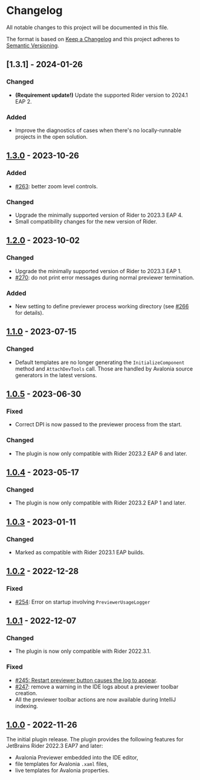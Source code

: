 Changelog
=========
All notable changes to this project will be documented in this file.

The format is based on [Keep a Changelog](http://keepachangelog.com/en/1.0.0/) and this project adheres to [Semantic Versioning](http://semver.org/spec/v2.0.0.html).

## [1.3.1] - 2024-01-26
### Changed
- **(Requirement update!)** Update the supported Rider version to 2024.1 EAP 2.

### Added
- Improve the diagnostics of cases when there's no locally-runnable projects in the open solution.

## [1.3.0] - 2023-10-26
### Added
- [#263](https://github.com/ForNeVeR/AvaloniaRider/issues/263): better zoom level controls.
### Changed
- Upgrade the minimally supported version of Rider to 2023.3 EAP 4.
- Small compatibility changes for the new version of Rider.

## [1.2.0] - 2023-10-02
### Changed
- Upgrade the minimally supported version of Rider to 2023.3 EAP 1.
- [#270](https://github.com/ForNeVeR/AvaloniaRider/issues/270): do not print error messages during normal previewer termination.

### Added
- New setting to define previewer process working directory (see [#266](https://github.com/ForNeVeR/AvaloniaRider/pull/266) for details).

## [1.1.0] - 2023-07-15
### Changed
- Default templates are no longer generating the `InitializeComponent` method and `AttachDevTools` call. Those are handled by Avalonia source generators in the latest versions.

## [1.0.5] - 2023-06-30
### Fixed
- Correct DPI is now passed to the previewer process from the start.

### Changed
- The plugin is now only compatible with Rider 2023.2 EAP 6 and later.

## [1.0.4] - 2023-05-17
### Changed
- The plugin is now only compatible with Rider 2023.2 EAP 1 and later.

## [1.0.3] - 2023-01-11
### Changed
- Marked as compatible with Rider 2023.1 EAP builds.

## [1.0.2] - 2022-12-28
### Fixed
- [#254](https://github.com/ForNeVeR/AvaloniaRider/issues/254): Error on startup involving `PreviewerUsageLogger`

## [1.0.1] - 2022-12-07
### Changed
- The plugin is now only compatible with Rider 2022.3.1.

### Fixed
- [#245: Restart previewer button causes the log to appear](https://github.com/ForNeVeR/AvaloniaRider/issues/245).
- [#247](https://github.com/ForNeVeR/AvaloniaRider/issues/247): remove a warning in the IDE logs about a previewer toolbar creation.
- All the previewer toolbar actions are now available during IntelliJ indexing.

## [1.0.0] - 2022-11-26
The initial plugin release. The plugin provides the following features for JetBrains Rider 2022.3 EAP7 and later:
- Avalonia Previewer embedded into the IDE editor,
- file templates for Avalonia `.xaml` files,
- live templates for Avalonia properties.

[1.0.0]: https://github.com/ForNeVeR/AvaloniaRider/releases/tag/v1.0.0
[1.0.1]: https://github.com/ForNeVeR/AvaloniaRider/compare/v1.0.0...v1.0.1
[1.0.2]: https://github.com/ForNeVeR/AvaloniaRider/compare/v1.0.1...v1.0.2
[1.0.3]: https://github.com/ForNeVeR/AvaloniaRider/compare/v1.0.2...v1.0.3
[1.0.4]: https://github.com/ForNeVeR/AvaloniaRider/compare/v1.0.3...v1.0.4
[1.0.5]: https://github.com/ForNeVeR/AvaloniaRider/compare/v1.0.4...v1.0.5
[1.1.0]: https://github.com/ForNeVeR/AvaloniaRider/compare/v1.0.5...v1.1.0
[1.2.0]: https://github.com/ForNeVeR/AvaloniaRider/compare/v1.1.0...v1.2.0
[1.3.0]: https://github.com/ForNeVeR/AvaloniaRider/compare/v1.2.0...v1.3.0
[1.3.0]: https://github.com/ForNeVeR/AvaloniaRider/compare/v1.3.0...v1.3.1
[Unreleased]: https://github.com/ForNeVeR/AvaloniaRider/compare/v1.3.1...HEAD
